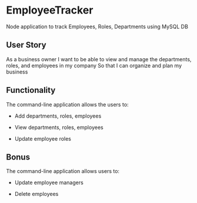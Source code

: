 # EmployeeTracker

Node application to track Employees, Roles, Departments using MySQL DB

## User Story

As a business owner
I want to be able to view and manage the departments, roles, and employees in my company
So that I can organize and plan my business

## Functionality

The command-line application allows the users to:

  * Add departments, roles, employees

  * View departments, roles, employees

  * Update employee roles

## Bonus

The command-line application allows users to:

  * Update employee managers

  * Delete employees

